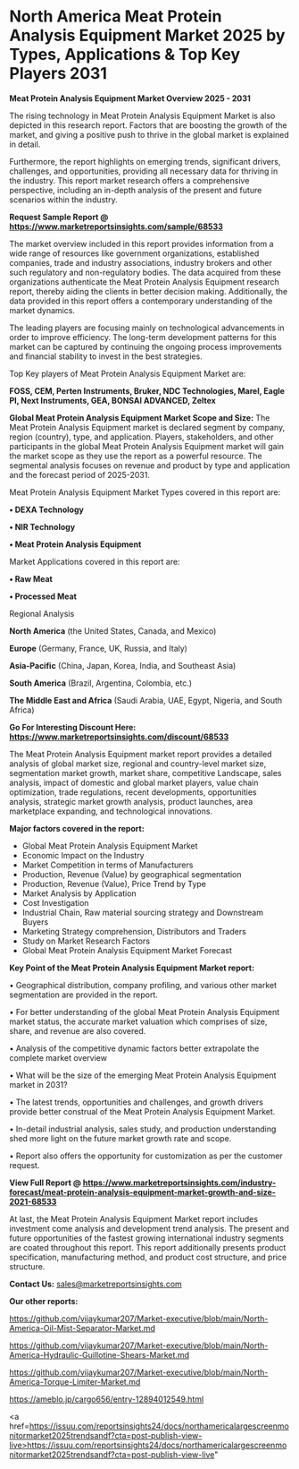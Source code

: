 # North America Meat Protein Analysis Equipment Market 2025 by Types, Applications & Top Key Players 2031

<Strong> Meat Protein Analysis Equipment Market Overview 2025 - 2031</strong>

The rising technology in Meat Protein Analysis Equipment Market is also depicted in this research report. Factors that are boosting the growth of the market, and giving a positive push to thrive in the global market is explained in detail.

Furthermore, the report highlights on emerging trends, significant drivers, challenges, and opportunities, providing all necessary data for thriving in the industry. This report market research offers a comprehensive perspective, including an in-depth analysis of the present and future scenarios within the industry.

<strong>Request Sample Report @ <a href=https://www.marketreportsinsights.com/sample/68533>https://www.marketreportsinsights.com/sample/68533</a></strong>

The market overview included in this report provides information from a wide range of resources like government organizations, established companies, trade and industry associations, industry brokers and other such regulatory and non-regulatory bodies. The data acquired from these organizations authenticate the Meat Protein Analysis Equipment research report, thereby aiding the clients in better decision making. Additionally, the data provided in this report offers a contemporary understanding of the market dynamics.

The leading players are focusing mainly on technological advancements in order to improve efficiency. The long-term development patterns for this market can be captured by continuing the ongoing process improvements and financial stability to invest in the best strategies.

Top Key players of Meat Protein Analysis Equipment Market are:

<strong>FOSS, CEM, Perten Instruments, Bruker, NDC Technologies, Marel, Eagle PI, Next Instruments, GEA, BONSAI ADVANCED, Zeltex</strong>

<strong><b>Global Meat Protein Analysis Equipment Market Scope and Size:</b></strong>
The Meat Protein Analysis Equipment market is declared segment by company, region (country), type, and application. Players, stakeholders, and other participants in the global Meat Protein Analysis Equipment market will gain the market scope as they use the report as a powerful resource. The segmental analysis focuses on revenue and product by type and application and the forecast period of 2025-2031.

Meat Protein Analysis Equipment Market Types covered in this report are:

<strong>• DEXA Technology

• NIR Technology

• Meat Protein Analysis Equipment</strong>

Market Applications covered in this report are:

<strong>• Raw Meat

• Processed Meat</strong> 

Regional Analysis

<strong>North America</strong> (the United States, Canada, and Mexico)

<strong>Europe</strong> (Germany, France, UK, Russia, and Italy)

<strong>Asia-Pacific</strong> (China, Japan, Korea, India, and Southeast Asia)

<strong>South America</strong> (Brazil, Argentina, Colombia, etc.)

<strong>The Middle East and Africa</strong> (Saudi Arabia, UAE, Egypt, Nigeria, and South Africa)

<strong>Go For Interesting Discount Here: <a href=https://www.marketreportsinsights.com/discount/68533>https://www.marketreportsinsights.com/discount/68533</a></strong>

The Meat Protein Analysis Equipment market report provides a detailed analysis of global market size, regional and country-level market size, segmentation market growth, market share, competitive Landscape, sales analysis, impact of domestic and global market players, value chain optimization, trade regulations, recent developments, opportunities analysis, strategic market growth analysis, product launches, area marketplace expanding, and technological innovations.

<strong><b>Major factors covered in the report:</b></strong>
<ul>
  <li>Global Meat Protein Analysis Equipment Market </li>
  <li>Economic Impact on the Industry</li>
  <li>Market Competition in terms of Manufacturers</li>
  <li>Production, Revenue (Value) by geographical segmentation</li>
  <li>Production, Revenue (Value), Price Trend by Type</li>
  <li>Market Analysis by Application</li>
  <li>Cost Investigation</li>
  <li>Industrial Chain, Raw material sourcing strategy and Downstream Buyers</li>
  <li>Marketing Strategy comprehension, Distributors and Traders</li>
  <li>Study on Market Research Factors</li>
  <li>Global Meat Protein Analysis Equipment Market Forecast</li>
</ul>

<strong><b>Key Point of the Meat Protein Analysis Equipment Market report:</b></strong>

• Geographical distribution, company profiling, and various other market segmentation are provided in the report.

• For better understanding of the global Meat Protein Analysis Equipment market status, the accurate market valuation which comprises of size, share, and revenue are also covered.

• Analysis of the competitive dynamic factors better extrapolate the complete market overview

• What will be the size of the emerging Meat Protein Analysis Equipment market in 2031?

• The latest trends, opportunities and challenges, and growth drivers provide better construal of the Meat Protein Analysis Equipment Market.

• In-detail industrial analysis, sales study, and production understanding shed more light on the future market growth rate and scope.

• Report also offers the opportunity for customization as per the customer request.

<strong><b>View Full Report @ <a href=https://www.marketreportsinsights.com/industry-forecast/meat-protein-analysis-equipment-market-growth-and-size-2021-68533>https://www.marketreportsinsights.com/industry-forecast/meat-protein-analysis-equipment-market-growth-and-size-2021-68533</a></b></strong>


At last, the Meat Protein Analysis Equipment Market report includes investment come analysis and development trend analysis. The present and future opportunities of the fastest growing international industry segments are coated throughout this report. This report additionally presents product specification, manufacturing method, and product cost structure, and price structure.

<strong>Contact Us:</strong>
sales@marketreportsinsights.com

<strong>Our other reports:</strong>

<a href=https://github.com/vijaykumar207/Market-executive/blob/main/North-America-Oil-Mist-Separator-Market.md>https://github.com/vijaykumar207/Market-executive/blob/main/North-America-Oil-Mist-Separator-Market.md</a>

<a href=https://github.com/vijaykumar207/Market-executive/blob/main/North-America-Hydraulic-Guillotine-Shears-Market.md>https://github.com/vijaykumar207/Market-executive/blob/main/North-America-Hydraulic-Guillotine-Shears-Market.md</a>

<a href=https://github.com/vijaykumar207/Market-executive/blob/main/North-America-Torque-Limiter-Market.md>https://github.com/vijaykumar207/Market-executive/blob/main/North-America-Torque-Limiter-Market.md</a>

<a href=https://ameblo.jp/cargo656/entry-12894012549.html>https://ameblo.jp/cargo656/entry-12894012549.html</a>

<a href=https://issuu.com/reportsinsights24/docs/northamericalargescreenmonitormarket2025trendsandf?cta=post-publish-view-live>https://issuu.com/reportsinsights24/docs/northamericalargescreenmonitormarket2025trendsandf?cta=post-publish-view-live</a>"
